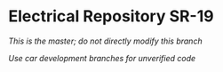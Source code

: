 # Electrical Repository SR-19

*This is the master; do not directly modify this branch*

*Use car development branches for unverified code*
